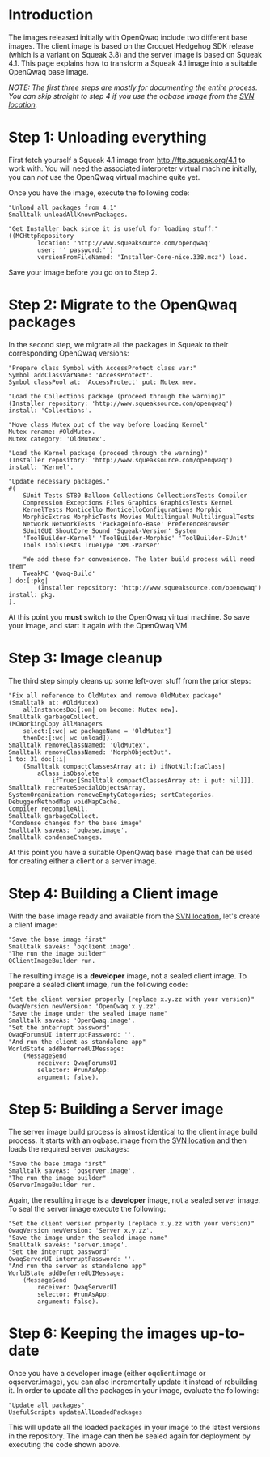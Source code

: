 # Introduction #

The images released initially with OpenQwaq include two different base images. The client image is based on the Croquet Hedgehog SDK release (which is a variant on Squeak 3.8) and the server image is based on Squeak 4.1. This page explains how to transform a Squeak 4.1 image into a suitable OpenQwaq base image.

_NOTE: The first three steps are mostly for documenting the entire process. You can skip straight to step 4 if you use the oqbase image from the [SVN location](http://code.google.com/p/openqwaq/source/browse/#svn%2Ftrunk%2Fimages)._

# Step 1: Unloading everything #

First fetch yourself a Squeak 4.1 image from http://ftp.squeak.org/4.1 to work with. You will need the associated interpreter virtual machine initially, you can _not_ use the OpenQwaq virtual machine quite yet.

Once you have the image, execute the following code:
```
"Unload all packages from 4.1"
Smalltalk unloadAllKnownPackages.

"Get Installer back since it is useful for loading stuff:"
((MCHttpRepository
        location: 'http://www.squeaksource.com/openqwaq'
        user: '' password:'')
        versionFromFileNamed: 'Installer-Core-nice.338.mcz') load.
```

Save your image before you go on to Step 2.

# Step 2: Migrate to the OpenQwaq packages #

In the second step, we migrate all the packages in Squeak to their corresponding OpenQwaq versions:

```
"Prepare class Symbol with AccessProtect class var:"
Symbol addClassVarName: 'AccessProtect'.
Symbol classPool at: 'AccessProtect' put: Mutex new.

"Load the Collections package (proceed through the warning)"
(Installer repository: 'http://www.squeaksource.com/openqwaq') install: 'Collections'.

"Move class Mutex out of the way before loading Kernel"
Mutex rename: #OldMutex.
Mutex category: 'OldMutex'.

"Load the Kernel package (proceed through the warning)"
(Installer repository: 'http://www.squeaksource.com/openqwaq') install: 'Kernel'.

"Update necessary packages."
#(
    SUnit Tests ST80 Balloon Collections CollectionsTests Compiler
    Compression Exceptions Files Graphics GraphicsTests Kernel
    KernelTests Monticello MonticelloConfigurations Morphic
    MorphicExtras MorphicTests Movies Multilingual MultilingualTests
    Network NetworkTests 'PackageInfo-Base' PreferenceBrowser
    SUnitGUI ShoutCore Sound 'Squeak-Version' System
    'ToolBuilder-Kernel' 'ToolBuilder-Morphic' 'ToolBuilder-SUnit'
    Tools ToolsTests TrueType 'XML-Parser'

    "We add these for convenience. The later build process will need them"
    TweakMC 'Qwaq-Build'
) do:[:pkg|
        (Installer repository: 'http://www.squeaksource.com/openqwaq') install: pkg.
].
```

At this point you **must** switch to the OpenQwaq virtual machine. So save your image, and start it again with the OpenQwaq VM.

# Step 3: Image cleanup #
The third step simply cleans up some left-over stuff from the prior steps:

```
"Fix all reference to OldMutex and remove OldMutex package"
(Smalltalk at: #OldMutex)
    allInstancesDo:[:om| om become: Mutex new].
Smalltalk garbageCollect.
(MCWorkingCopy allManagers
    select:[:wc| wc packageName = 'OldMutex']
    thenDo:[:wc| wc unload]).
Smalltalk removeClassNamed: 'OldMutex'.
Smalltalk removeClassNamed: 'MorphObjectOut'.
1 to: 31 do:[:i| 
	(Smalltalk compactClassesArray at: i) ifNotNil:[:aClass|
		aClass isObsolete 
			ifTrue:[Smalltalk compactClassesArray at: i put: nil]]].
Smalltalk recreateSpecialObjectsArray.
SystemOrganization removeEmptyCategories; sortCategories.
DebuggerMethodMap voidMapCache.
Compiler recompileAll.
Smalltalk garbageCollect.
"Condense changes for the base image"
Smalltalk saveAs: 'oqbase.image'.
Smalltalk condenseChanges.
```

At this point you have a suitable OpenQwaq base image that can be used for creating either a client or a server image.

# Step 4: Building a Client image #
With the base image ready and available from the [SVN location](http://code.google.com/p/openqwaq/source/browse/#svn%2Ftrunk%2Fimages), let's create a client image:

```
"Save the base image first"
Smalltalk saveAs: 'oqclient.image'.
"The run the image builder"
QClientImageBuilder run.
```

The resulting image is a **developer** image, not a sealed client image. To prepare a sealed client image, run the following code:

```
"Set the client version properly (replace x.y.zz with your version)"
QwaqVersion newVersion: 'OpenQwaq x.y.zz'.
"Save the image under the sealed image name"
Smalltalk saveAs: 'OpenQwaq.image'.
"Set the interrupt password"
QwaqForumsUI interruptPassword: ''.
"And run the client as standalone app"
WorldState addDeferredUIMessage:
	(MessageSend
		receiver: QwaqForumsUI
		selector: #runAsApp:
		argument: false).
```

# Step 5: Building a Server image #
The server image build process is almost identical to the client image build process. It starts with an oqbase.image from the [SVN location](http://code.google.com/p/openqwaq/source/browse/#svn%2Ftrunk%2Fimages) and then loads the required server packages:

```
"Save the base image first"
Smalltalk saveAs: 'oqserver.image'.
"The run the image builder"
QServerImageBuilder run.
```

Again, the resulting image is a **developer** image, not a sealed server image. To seal the server image execute the following:

```
"Set the client version properly (replace x.y.zz with your version)"
QwaqVersion newVersion: 'Server x.y.zz'.
"Save the image under the sealed image name"
Smalltalk saveAs: 'server.image'.
"Set the interrupt password"
QwaqServerUI interruptPassword: ''.
"And run the server as standalone app"
WorldState addDeferredUIMessage:
	(MessageSend
		receiver: QwaqServerUI
		selector: #runAsApp:
		argument: false).
```

# Step 6: Keeping the images up-to-date #
Once you have a developer image (either oqclient.image or oqserver.image), you can also incrementally update it instead of rebuilding it. In order to update all the packages in your image, evaluate the following:

```
"Update all packages"
UsefulScripts updateAllLoadedPackages
```

This will update all the loaded packages in your image to the latest versions in the repository. The image can then be sealed again for deployment by executing the code shown above.